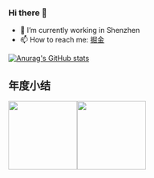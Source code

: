 ### Hi there 👋

- 🔭 I’m currently working in Shenzhen
- 📫 How to reach me: [掘金](https://juejin.cn/user/1107919644141262)


[![Anurag's GitHub stats](https://github-readme-stats.vercel.app/api?username=Lgowen)](https://github.com/anuraghazra/github-readme-stats)


## 年度小结

<img align="" height="137px" src="https://github-readme-stats.vercel.app/api?username=Lgowen&hide_title=true&hide_border=true&show_icons=true&include_all_commits=true&line_height=21&bg_color=0,EC6C6C,FFD479,FFFC79,73FA79&theme=graywhite&locale=cn" /><img align="" height="137px" src="https://github-readme-stats.vercel.app/api/top-langs/?username=Lgowen&hide_title=true&hide_border=true&layout=compact&bg_color=0,73FA79,73FDFF,D783FF&theme=graywhite&locale=cn" />
